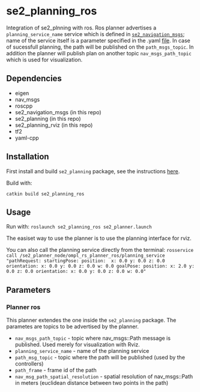 # se2_planning_ros

Integration of se2_plnning with ros. Ros planner advertises a `planning_service_name` service which is defined in [`se2_navigation_msgs`](../se2_navigation_msgs); name of the service itself is a parameter specified in the .yaml [file](/config/reeds_shepp_planner_ros_example.yaml). In case of sucessfull planning, the path will be published on the `path_msgs_topic`. In addition the planner will publish plan on another topic `nav_msgs_path_topic` which is used for visualization.

## Dependencies

* eigen
* nav_msgs
* roscpp
* se2_navigation_msgs (in this repo)
* se2_planning (in this repo)
* se2_planning_rviz (in this repo)
* tf2
* yaml-cpp


## Installation

First install and build `se2_planning` package, see the instructions [here](../se2_planning/README.md).

Build with:

`catkin build se2_planning_ros`  

## Usage
Run with:
`roslaunch se2_planning_ros se2_planner.launch`

The easiset way to use the planner is to use the planning interface for rviz.

You can also call the planning service directly from the terminal:
`rosservice call /se2_planner_node/ompl_rs_planner_ros/planning_service "pathRequest:
  startingPose:
    position: 
      x: 0.0
      y: 0.0
      z: 0.0
    orientation:
      x: 0.0
      y: 0.0
      z: 0.0
      w: 0.0
  goalPose:
    position:
      x: 2.0
      y: 0.0
      z: 0.0
    orientation:
      x: 0.0
      y: 0.0
      z: 0.0
      w: 0.0" 
`

## Parameters

### Planner ros
This planner extendes the one inside the `se2_planning` package. The parametes are topics to be advertised by the planner.

* `nav_msgs_path_topic` - topic where nav_msgs::Path message is published. Used merely for visualization with Rviz.
* `planning_service_name` - name of the planning service
* `path_msg_topic` - topic where the path will be published (used by the controllers)
* `path_frame` - frame id of the path
* `nav_msg_path_spatial_resolution` - spatial resolution of nav_msgs::Path in meters (euclidean distance between two points in the path)
